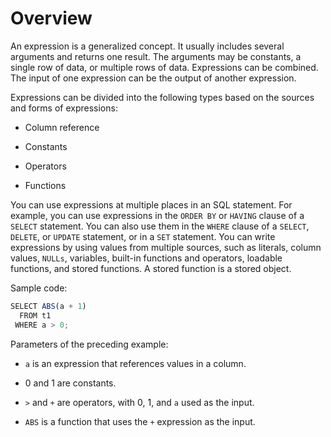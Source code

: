 # Overview

An expression is a generalized concept. It usually includes several arguments and returns one result. The arguments may be constants, a single row of data, or multiple rows of data. Expressions can be combined. The input of one expression can be the output of another expression.

Expressions can be divided into the following types based on the sources and forms of expressions:

* Column reference

* Constants

* Operators

* Functions

You can use expressions at multiple places in an SQL statement. For example, you can use expressions in the `ORDER BY` or `HAVING` clause of a `SELECT` statement. You can also use them in the `WHERE` clause of a `SELECT`, `DELETE`, or `UPDATE` statement, or in a `SET` statement. You can write expressions by using values from multiple sources, such as literals, column values, `NULLs`, variables, built-in functions and operators, loadable functions, and stored functions. A stored function is a stored object.

Sample code:

```javascript
SELECT ABS(a + 1)
  FROM t1
 WHERE a > 0;
```

Parameters of the preceding example:

* `a` is an expression that references values in a column.

* 0 and 1 are constants.

* `>` and `+` are operators, with 0, 1, and `a` used as the input.

* `ABS` is a function that uses the `+` expression as the input.
